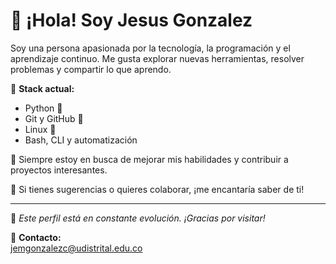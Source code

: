 # 👋 ¡Hola! Soy Jesus Gonzalez

Soy una persona apasionada por la tecnología, la programación y el aprendizaje continuo. Me gusta explorar nuevas herramientas, resolver problemas y compartir lo que aprendo.

🔧 **Stack actual:**  
- Python 🐍  
- Git y GitHub 🌱  
- Linux 🐧  
- Bash, CLI y automatización

📘 Siempre estoy en busca de mejorar mis habilidades y contribuir a proyectos interesantes.

💬 Si tienes sugerencias o quieres colaborar, ¡me encantaría saber de ti!

---

🌱 *Este perfil está en constante evolución. ¡Gracias por visitar!*

📩 **Contacto:**  
jemgonzalezc@udistrital.edu.co
